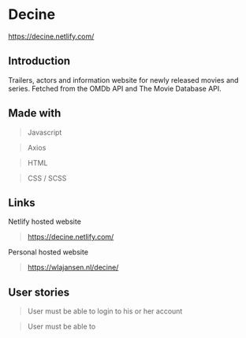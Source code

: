 # Decine

https://decine.netlify.com/

## Introduction

Trailers, actors and information website for newly released movies and series. Fetched from the OMDb API and The Movie Database API.

## Made with
 
 > Javascript
 
 > Axios
 
 > HTML
  
 > CSS / SCSS

## Links 

 Netlify hosted website
 
 > https://decine.netlify.com/
 
 Personal hosted website
 
 > https://wlajansen.nl/decine/
 
 ## User stories

> User must be able to login to his or her account

> User must be able to





